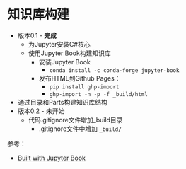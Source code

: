 # 知识库构建

- 版本0.1 - **完成**
    - 为Jupyter安装C#核心
    - 使用Jupyter Book构建知识库
        - 安装Jupyter Book
            - `conda install -c conda-forge jupyter-book`
        - 发布HTML到Github Pages：
            - `pip install ghp-import`
            - `ghp-import -n -p -f _build/html`
- 通过目录和Parts构建知识库结构
- 版本0.2 - 未开始
    - 代码.gitignore文件增加_build目录
        - .gitignore文件中增加 `_build/`

参考：

- [Built with Jupyter Book](https://jupyterbook.org/en/stable/intro.html)